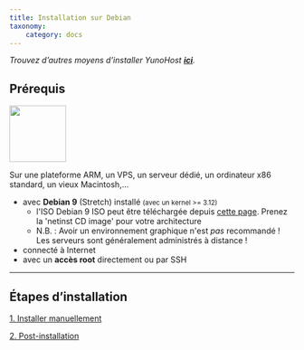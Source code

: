 ```yaml
---
title: Installation sur Debian
taxonomy:
    category: docs
---
```


*Trouvez d’autres moyens d’installer YunoHost **[ici](/install_fr)**.*

## Prérequis

<img width=100 src="/images/debian-logo.png">

Sur une plateforme ARM, un VPS, un serveur dédié, un ordinateur x86 standard, un vieux Macintosh,...

* avec **Debian 9** (Stretch) installé <small>(avec un kernel >= 3.12)</small>
   * l'ISO Debian 9 ISO peut être téléchargée depuis [cette page](https://www.debian.org/releases/stretch/debian-installer/). Prenez la 'netinst CD image' pour votre architecture
   * N.B. : Avoir un environnement graphique n'est *pas* recommandé ! Les serveurs sont généralement administrés à distance !
* connecté à Internet
* avec un **accès root** directement ou par SSH

---

## Étapes d’installation

<a class="btn btn-lg btn-default" href="/install_manually_fr">1. Installer manuellement</a>

<a class="btn btn-lg btn-default" href="/postinstall_fr">2. Post-installation</a>
